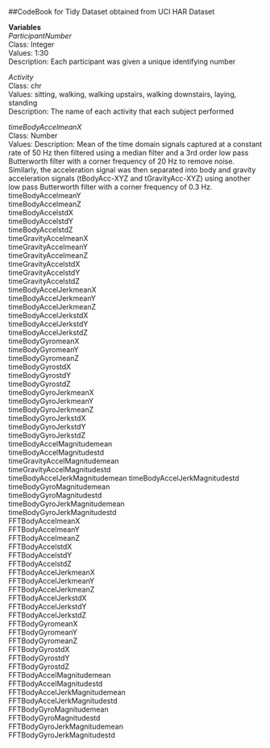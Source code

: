 ##CodeBook for Tidy Dataset obtained from UCI HAR Dataset

**Variables**                                 
*ParticipantNumber*   
Class: Integer  
Values: 1:30  
Description: Each participant was given a unique identifying number 

*Activity*  
Class: chr  
Values: sitting, walking, walking upstairs, walking downstairs, laying, standing  
Description: The name of each activity that each subject performed

*timeBodyAccelmeanX*  
Class: Number  
Values: 
Description: Mean of the time domain signals captured at a constant rate of 50 Hz then filtered using a median filter and a 3rd order low pass Butterworth filter with a corner frequency of 20 Hz to remove noise. Similarly, the acceleration signal was then separated into body and gravity acceleration signals (tBodyAcc-XYZ and tGravityAcc-XYZ) using another low pass Butterworth filter with a corner frequency of 0.3 Hz. 
timeBodyAccelmeanY           
timeBodyAccelmeanZ             
timeBodyAccelstdX            
timeBodyAccelstdY              
timeBodyAccelstdZ             
timeGravityAccelmeanX         
timeGravityAccelmeanY         
timeGravityAccelmeanZ          
timeGravityAccelstdX          
timeGravityAccelstdY           
timeGravityAccelstdZ          
timeBodyAccelJerkmeanX         
timeBodyAccelJerkmeanY        
timeBodyAccelJerkmeanZ         
timeBodyAccelJerkstdX         
timeBodyAccelJerkstdY          
timeBodyAccelJerkstdZ         
timeBodyGyromeanX              
timeBodyGyromeanY             
timeBodyGyromeanZ              
timeBodyGyrostdX              
timeBodyGyrostdY               
timeBodyGyrostdZ              
timeBodyGyroJerkmeanX         
timeBodyGyroJerkmeanY         
timeBodyGyroJerkmeanZ          
timeBodyGyroJerkstdX          
timeBodyGyroJerkstdY           
timeBodyGyroJerkstdZ          
timeBodyAccelMagnitudemean     
timeBodyAccelMagnitudestd     
timeGravityAccelMagnitudemean  
timeGravityAccelMagnitudestd  
timeBodyAccelJerkMagnitudemean 
timeBodyAccelJerkMagnitudestd 
timeBodyGyroMagnitudemean      
timeBodyGyroMagnitudestd      
timeBodyGyroJerkMagnitudemean  
timeBodyGyroJerkMagnitudestd  
FFTBodyAccelmeanX              
FFTBodyAccelmeanY            
FFTBodyAccelmeanZ              
FFTBodyAccelstdX              
FFTBodyAccelstdY               
FFTBodyAccelstdZ              
FFTBodyAccelJerkmeanX          
FFTBodyAccelJerkmeanY         
FFTBodyAccelJerkmeanZ          
FFTBodyAccelJerkstdX          
FFTBodyAccelJerkstdY           
FFTBodyAccelJerkstdZ          
FFTBodyGyromeanX               
FFTBodyGyromeanY              
FFTBodyGyromeanZ               
FFTBodyGyrostdX               
FFTBodyGyrostdY            
FFTBodyGyrostdZ               
FFTBodyAccelMagnitudemean      
FFTBodyAccelMagnitudestd      
FFTBodyAccelJerkMagnitudemean  
FFTBodyAccelJerkMagnitudestd  
FFTBodyGyroMagnitudemean       
FFTBodyGyroMagnitudestd       
FFTBodyGyroJerkMagnitudemean   
FFTBodyGyroJerkMagnitudestd
